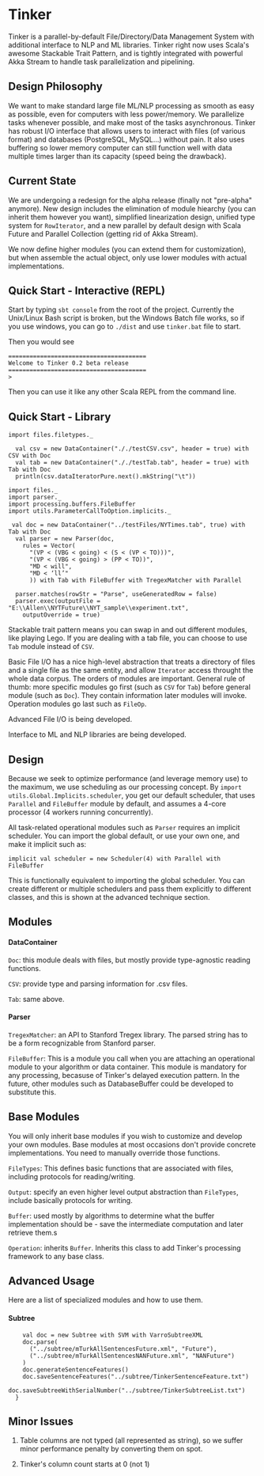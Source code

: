 # Tinker
Tinker is a parallel-by-default File/Directory/Data Management System with additional interface to NLP and ML libraries. Tinker right now uses Scala's awesome Stackable Trait Pattern, and is tightly integrated with powerful Akka Stream to handle task parallelization and pipelining.

## Design Philosophy

We want to make standard large file ML/NLP processing as smooth as easy as possible, even for computers with less power/memory. We parallelize tasks whenever possible, and make most of the tasks asynchronous. Tinker has robust I/O interface that allows users to interact with files (of various format) and databases (PostgreSQL, MySQL...) without pain. It also uses buffering so lower memory computer can still function well with data multiple times larger than its capacity (speed being the drawback).

## Current State

We are undergoing a redesign for the alpha release (finally not "pre-alpha" anymore). New design includes the elimination of module hiearchy (you can inherit them however you want), simplified linearization design, unified type system for `RowIterator`, and a new parallel by default design with Scala Future and Parallel Collection (getting rid of Akka Stream).

We now define higher modules (you can extend them for customization), but when assemble the actual object, only use lower modules with actual implementations.

## Quick Start - Interactive (REPL)

Start by typing `sbt console` from the root of the project. Currently the Unix/Linux Bash script is broken, but the Windows Batch file works, so if you use windows, you can go to `./dist` and use `tinker.bat` file to start.

Then you would see

```
=======================================
Welcome to Tinker 0.2 beta release
=======================================
>
```

Then you can use it like any other Scala REPL from the command line.

## Quick Start - Library

```
import files.filetypes._

  val csv = new DataContainer("././testCSV.csv", header = true) with CSV with Doc
  val tab = new DataContainer("././testTab.tab", header = true) with Tab with Doc
  println(csv.dataIteratorPure.next().mkString("\t"))
```

```
import files._
import parser._
import processing.buffers.FileBuffer
import utils.ParameterCallToOption.implicits._

 val doc = new DataContainer("../testFiles/NYTimes.tab", true) with Tab with Doc
  val parser = new Parser(doc,
    rules = Vector(
      "(VP < (VBG < going) < (S < (VP < TO)))",
      "(VP < (VBG < going) > (PP < TO))",
      "MD < will",
      "MD < ‘ll’"
      )) with Tab with FileBuffer with TregexMatcher with Parallel

  parser.matches(rowStr = "Parse", useGeneratedRow = false)
  parser.exec(outputFile = "E:\\Allen\\NYTFuture\\NYT_sample\\experiment.txt",
    outputOverride = true)
```

Stackable trait pattern means you can swap in and out different modules, like playing Lego. If you are dealing with a tab file, you can choose to use `Tab` module instead of `CSV`.

Basic File I/O has a nice high-level abstraction that treats a directory of files and a single file as the same entity, and allow `Iterator` access throught the whole data corpus. The orders of modules are important. General rule of thumb: more specific modules go first (such as `CSV` for `Tab`) before general module (such as `Doc`). They contain information later modules will invoke. Operation modules go last such as `FileOp`.

Advanced File I/O is being developed.

Interface to ML and NLP libraries are being developed.

## Design

Because we seek to optimize performance (and leverage memory use) to the maximum, we use scheduling as our processing concept. By `import utils.Global.Implicits.scheduler`, you get our default scheduler, that uses `Parallel` and `FileBuffer` module by default, and assumes a 4-core processor (4 workers running concurrently).

All task-related operational modules such as `Parser` requires an implicit scheduler. You can import the global default, or use your own one, and make it implicit such as:

```
implicit val scheduler = new Scheduler(4) with Parallel with FileBuffer
```

This is functionally equivalent to importing the global scheduler. You can create different or multiple schedulers and pass them explicitly to different classes, and this is shown at the advanced technique section.

## Modules

#### DataContainer

`Doc`: this module deals with files, but mostly provide type-agnostic reading functions.

`CSV`: provide type and parsing information for .csv files.

`Tab`: same above.

#### Parser

`TregexMatcher`: an API to Stanford Tregex library. The parsed string has to be a form recognizable from Stanford parser.

`FileBuffer`: This is a module you call when you are attaching an operational module to your algorithm or data container. This module is mandatory for any processing, becasuse of Tinker's delayed execution pattern. In the future, other modules such as DatabaseBuffer could be developed to substitute this.

## Base Modules

You will only inherit base modules if you wish to customize and develop your own modules. Base modules at most occasions don't provide concrete implementations. You need to manually override those functions.

`FileTypes`: This defines basic functions that are associated with files, including protocols for reading/writing.

`Output`: specify an even higher level output abstraction than `FileTypes`, include basically protocols for writing.

`Buffer`: used mostly by algorithms to determine what the buffer implementation should be - save the intermediate computation and later retrieve them.s

`Operation`: inherits `Buffer`. Inherits this class to add Tinker's processing framework to any base class.


## Advanced Usage

Here are a list of specialized modules and how to use them.

#### Subtree

```
    val doc = new Subtree with SVM with VarroSubtreeXML
    doc.parse(
      ("../subtree/mTurkAllSentencesFuture.xml", "Future"),
      ("../subtree/mTurkAllSentencesNANFuture.xml", "NANFuture")
    )
    doc.generateSentenceFeatures()
    doc.saveSentenceFeatures("../subtree/TinkerSentenceFeature.txt")
    doc.saveSubtreeWithSerialNumber("../subtree/TinkerSubtreeList.txt")
  }
```

## Minor Issues

1. Table columns are not typed (all represented as string), so we suffer minor performance penalty by converting them on spot.

2. Tinker's column count starts at 0 (not 1)

